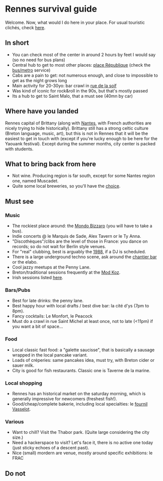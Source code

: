 # Rennes survival guide

Welcome. Now, what would I do here in your place.
For usual touristic clichés, check [here](https://www.brittanytourism.com/destinations/the-10-destinations/rennes-and-brittanys-historic-gateways/rennes/).

## In short

  - You can check most of the center in around 2 hours by feet I would say (so no need for bus plans)
  - Central hub to get to most other places: [place République](https://www.openstreetmap.org/#map=19/48.10965/-1.67918) (check the [bus/metro](https://www.star.fr/) service)
  - Cabs are a pain to get: not numerous enough, and close to impossible to get as the night grows long
  - Main activity for 20-30yo: bar crawl in [rue de la soif](https://www.tourisme-rennes.com/en/discover-rennes/history-rennes/drinkers-alley-rennes/)
  - Was kind of iconic for rock&roll in the 90s, but that's mostly passed
  - Its a hub to get to Saint Malo, that a must see (40mn by car)

## Where have you landed

Rennes capital of Brittany (along with [Nantes](https://en.wikipedia.org/wiki/Nantes), with French authorities are nicely trying to hide historically).
Brittany still has a strong celtic culture (Breton language, music, art), but this is not in Rennes that it will be the easiest to get in touch with (except if you're lucky enough to be here for the Yaouank festival). Except during the summer months, city center is packed with students.

## What to bring back from here
  - Not wine. Producing region is far south, except for some Nantes region one, named Muscadet.
  - Quite some local breweries, so you'll have the [choice](https://www.bieresbretonnes.fr/brasseries/).

## Must see

### Music
  - The rockiest place around: the [Mondo Bizzaro](https://mondobizarro.fr/) (you will have to take a bus).
  - Indie concerts @ le Marquis de Sade, Alex Tavern or le Ty Anna.
  - "Discothèques"/clibs are the level of those in France: you dance on records; so do not wait for Berlin style venues.
  - For "real" clubbing, best is arguably the [1988](https://www.1988liveclub.com/), if a DJ is scheduled.
  - There is a large underground techno scene, ask around the [chantier bar](https://fr-fr.facebook.com/barlechantier/) or the elabo.
  - Cool jazzy meetups at the Penny Lane.
  - Breton/traditional sessions frequently at the [Mod Koz](https://fr-fr.facebook.com/sessionmodkoz/).
  - Irish sessions listed [here](https://thesession.org).

### Bars/Pubs
  - Best for late drinks: the penny lane.
  - Best happy hour with local drafts / best dive bar: la cité d'ys (7pm to 8pm).
  - Fancy cocktails: Le Monfort, le Peacock
  - Must do a crawl in rue Saint Michel at least once, not to late (<11pm) if you want a bit of space... 

### Food
  - Local classic fast food: a "galette saucisse", that is basically a sausage wrapped in the local pancake variant.
  - Loads of créperies: same pancakes idea, must try, with Breton cider or sauer milk.
  - City is good for fish restaurants. Classic one is Taverne de la marine.

### Local shopping
  - Rennes has an historical market on the saturday morning, which is generally impressive for newcomers (freshest fish!).
  - Good/cheap/complete bakerie, including local specialties: le [fournil Vasselot](https://www.tripadvisor.fr/Restaurant_Review-g187103-d8605434-Reviews-Le_Fournil_Vasselot-Rennes_Ille_et_Vilaine_Brittany.html).
  
### Various
  - Want to chill? Visit the Thabor park. (Quite large considering the city size.)
  - Need a hackerspace to visit? Let's face it, there is no active one today (just sticky echoes of a descent past).
  - Nice (small) mordern are venue, mostly around specific exhibitions: le FRAC
  
## Do not
